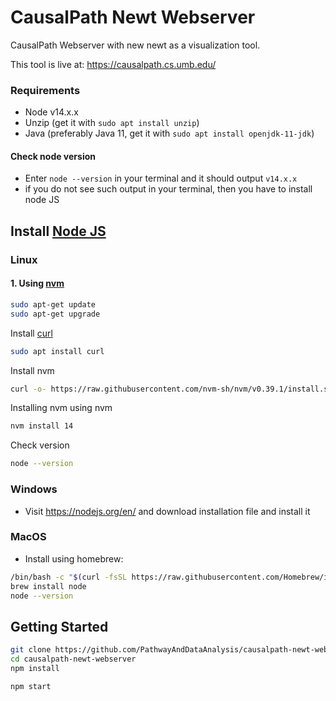 # CausalPath Newt Webserver

CausalPath Webserver with new newt as a visualization tool.

This tool is live at: https://causalpath.cs.umb.edu/

### Requirements

- Node v14.x.x
- Unzip (get it with `sudo apt install unzip`)
- Java (preferably Java 11, get it with `sudo apt install openjdk-11-jdk`)

#### Check node version

- Enter `node --version` in your terminal and it should output `v14.x.x`
- if you do not see such output in your terminal, then you have to install node JS

## Install [Node JS](https://nodejs.org/)

### Linux

#### 1. Using [nvm](https://github.com/nvm-sh/nvm/blob/master/README.md)

```bash
sudo apt-get update
sudo apt-get upgrade
```

Install [curl](https://curl.se/)

```bash
sudo apt install curl
```

Install nvm

```bash
curl -o- https://raw.githubusercontent.com/nvm-sh/nvm/v0.39.1/install.sh | bash
```

Installing nvm using nvm

```bash
nvm install 14
```

Check version

```bash
node --version
```

### Windows

- Visit https://nodejs.org/en/ and download installation file and install it

### MacOS

- Install using homebrew:

```bash
/bin/bash -c "$(curl -fsSL https://raw.githubusercontent.com/Homebrew/install/HEAD/install.sh)"
brew install node
node --version
```

## Getting Started

```bash
git clone https://github.com/PathwayAndDataAnalysis/causalpath-newt-webserver.git
cd causalpath-newt-webserver
npm install

npm start
```

